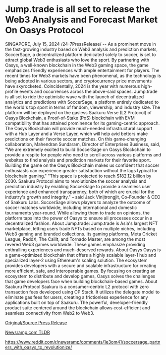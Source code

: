 # Jump.trade is all set to release the Web3 Analysis and Forecast Market On Oasys Protocol

SINGAPORE, July 15, 2024 /24-7PressRelease/ -- As a prominent move in the fast-growing industry based on Web3 analysis and prediction markets, SoccerSage, a decentralized platform dedicated solely to soccer, is set to attract global Web3 enthusiasts who love the sport. By partnering with Oasys, a well-known blockchain in the Web3 gaming space, the game emphasizes friendly experiences with ample entertainment for players.  The recent times for Web3 markets have been phenomenal, as the technology is being adopted in various sectors, and cryptocurrency price movements have skyrocketed. Coincidentally, 2024 is the year with numerous high-profile events and occurrences across the above-said spaces.  Jump.trade is all set to ride the optimistic wave with the launch of decentralized analytics and predictions with SoccerSage, a platform entirely dedicated to the world's top sport in terms of fandom, viewership, and industry size. The platform will be deployed on the gasless Saakuru Verse (L2 Protocol) of Oasys Blockchain, a Proof-of-Stake (PoS) blockchain with EVM compatibility that has attained prominence for its gaming-centric approach. The Oasys Blockchain will provide much-needed infrastructural support with a Hub Layer and a Verse Layer, which will help avid bettors make predictions on their favorite soccer matches.   On this game-changing collaboration, Mahendran Sundaram, Director of Enterprises Business, said,   "We are extremely excited to build SoccerSage on Oasys Blockchain to provide a respite for people who need to scroll across various platforms and websites to find analysis and prediction markets for their favorite sport. Building the game on the Oasys Blockchain makes us confident that soccer enthusiasts can experience greater satisfaction without the lags typical for blockchain gaming."   "This space is projected to reach $182.12 billion by 2030. Saakuru Protocol aims to revolutionize the soccer analysis and prediction industry by enabling SoccerSage to provide a seamless user experience and enhanced transparency, both of which are crucial for the industry's growth and integrity." – said Jack Vinijtrongjit, Co-Founder & CEO of Saakuru Labs.  SoccerSage allows players to analyze the outcome of soccer matches worldwide, including international and domestic tournaments year-round. While allowing them to trade on opinions, the platform taps into the power of Oasys to ensure all processes occur in a decentralized fashion.   About Jump.trade:  Jump.trade is Asia's largest NFT marketplace, letting users trade NFTs based on multiple niches, including Web3 gaming and branded collections. Its gaming platforms, Meta Cricket League, RaddX, The CallIt, and Tornado Master, are among the most revered Web3 games worldwide. These games emphasize providing enthralling experiences and much-deserved rewards.   About Oasys  Oasys is a game-optimized blockchain that offers a highly scalable layer-1 hub and specialized layer-2 using Ethereum's scaling solution. The ecosystem provides developers with a secure and scalable infrastructure for creating more efficient, safe, and interoperable games. By focusing on creating an ecosystem to distribute and develop games, Oasys solves the challenges that game developers face when building blockchain-based games.   About Saakuru Protocol  Saakuru is a consumer-centric L2 protocol with zero transaction fees developed using OP Stack. It utilizes the delegate model to eliminate gas fees for users, creating a frictionless experience for any applications built on top of Saakuru. The powerful, developer-friendly product suite centered around the blockchain allows cost-efficient and seamless connectivity from Web2 to Web3. 

[Original/Source Press Release](https://www.24-7pressrelease.com/press-release/512485/jumptrade-is-all-set-to-release-the-web3-analysis-and-forecast-market-on-oasys-protocol)
                    

[Newsramp.com TLDR](None) 

https://www.reddit.com/r/newsramp/comments/1e3om41/soccersage_partners_with_oasys_to_revolutionize/